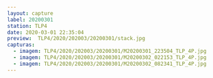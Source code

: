 ```yaml
---
layout: capture
label: 20200301
station: TLP4
date: 2020-03-01 22:35:04
preview:  TLP4/2020/202003/20200301/stack.jpg
capturas:
  - imagem: TLP4/2020/202003/20200301/M20200301_223504_TLP_4P.jpg
  - imagem: TLP4/2020/202003/20200301/M20200302_022153_TLP_4P.jpg
  - imagem: TLP4/2020/202003/20200301/M20200302_082341_TLP_4P.jpg
---
```

